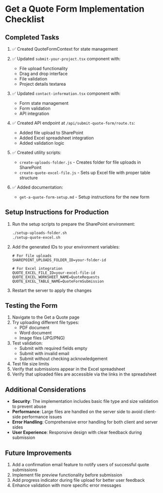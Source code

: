 # Get a Quote Form Implementation Checklist

## Completed Tasks

1. ✅ Created QuoteFormContext for state management
2. ✅ Updated `submit-your-project.tsx` component with:
   - File upload functionality
   - Drag and drop interface
   - File validation
   - Project details textarea

3. ✅ Updated `contact-information.tsx` component with:
   - Form state management
   - Form validation
   - API integration

4. ✅ Created API endpoint at `/api/submit-quote-form/route.ts`:
   - Added file upload to SharePoint
   - Added Excel spreadsheet integration
   - Added validation logic

5. ✅ Created utility scripts:
   - `create-uploads-folder.js` - Creates folder for file uploads in SharePoint
   - `create-quote-excel-file.js` - Sets up Excel file with proper table structure

6. ✅ Added documentation:
   - `get-a-quote-form-setup.md` - Setup instructions for the new form

## Setup Instructions for Production

1. Run the setup scripts to prepare the SharePoint environment:
   ```bash
   ./setup-uploads-folder.sh
   ./setup-quote-excel.sh
   ```

2. Add the generated IDs to your environment variables:
   ```
   # For file uploads
   SHAREPOINT_UPLOADS_FOLDER_ID=your-folder-id

   # For Excel integration
   QUOTE_EXCEL_FILE_ID=your-excel-file-id
   QUOTE_EXCEL_WORKSHEET_NAME=QuoteRequests
   QUOTE_EXCEL_TABLE_NAME=QuoteFormSubmission
   ```

3. Restart the server to apply the changes

## Testing the Form

1. Navigate to the Get a Quote page
2. Try uploading different file types:
   - PDF document
   - Word document
   - Image files (JPG/PNG)
3. Test validation:
   - Submit with required fields empty
   - Submit with invalid email
   - Submit without checking acknowledgement
4. Test file size limits
5. Verify that submissions appear in the Excel spreadsheet
6. Verify that uploaded files are accessible via the links in the spreadsheet

## Additional Considerations

- **Security**: The implementation includes basic file type and size validation to prevent abuse
- **Performance**: Large files are handled on the server side to avoid client-side performance issues
- **Error Handling**: Comprehensive error handling for both client and server sides
- **User Experience**: Responsive design with clear feedback during submission

## Future Improvements

1. Add a confirmation email feature to notify users of successful quote submissions
2. Implement file preview functionality before submission
3. Add progress indicator during file upload for better user feedback
4. Enhance validation with more specific error messages
